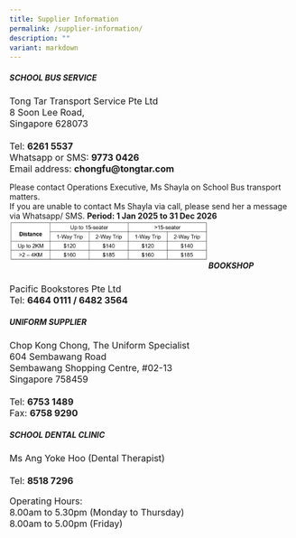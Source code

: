 ```yaml
---
title: Supplier Information
permalink: /supplier-information/
description: ""
variant: markdown
---
```

<h5><strong>SCHOOL BUS SERVICE</strong></h5>
<div style="font-size:16px">Tong Tar Transport Service Pte Ltd<br>
8 Soon Lee Road,<br>
Singapore 628073<br><br>Tel: <b>6261 5537</b><br>
Whatsapp or SMS: <b>9773 0426</b><br>
Email address: <b>chongfu@tongtar.com</b></div>

Please contact Operations Executive, Ms Shayla on School Bus transport matters.
<br>If you are unable to contact Ms Shayla via call, please send her a message via Whatsapp/ SMS.
<b>Period: 1 Jan 2025 to 31 Dec 2026</b>
<br><img style="width:70%" src="/images/price_list_for_bus.png" align="left">
<br><br><br>
<h5><strong>BOOKSHOP</strong></h5>
<div style="font-size:16px">Pacific Bookstores Pte Ltd<br>
Tel: <b>6464 0111 / 6482 3564</b></div>

<h5><strong>UNIFORM SUPPLIER</strong></h5>
<div style="font-size:16px">Chop Kong Chong, The Uniform Specialist<br>
604 Sembawang Road<br>
Sembawang Shopping Centre, #02-13<br>
Singapore 758459<br><br>
Tel: <b>6753 1489</b><br>
Fax: <b>6758 9290</b><br></div>

<h5><strong>SCHOOL DENTAL CLINIC</strong></h5>
<div style="font-size:16px">Ms Ang Yoke Hoo (Dental Therapist)<br><br>
Tel: <b>8518 7296</b><br>

Operating Hours:<br>
8.00am to 5.30pm (Monday to Thursday)<br>
8.00am to 5.00pm (Friday)</div>
